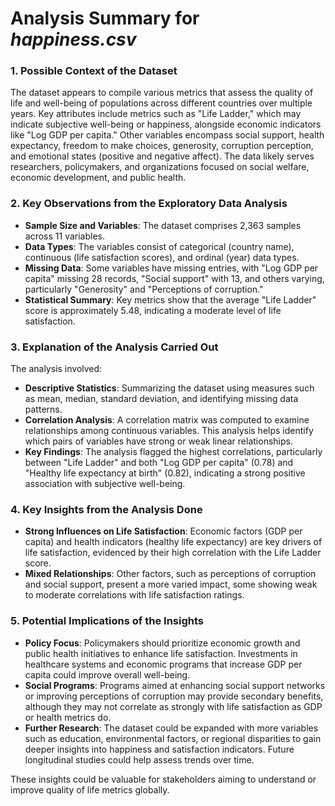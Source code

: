 # Analysis Summary for _happiness.csv_

### 1. Possible Context of the Dataset
The dataset appears to compile various metrics that assess the quality of life and well-being of populations across different countries over multiple years. Key attributes include metrics such as "Life Ladder," which may indicate subjective well-being or happiness, alongside economic indicators like "Log GDP per capita." Other variables encompass social support, health expectancy, freedom to make choices, generosity, corruption perception, and emotional states (positive and negative affect). The data likely serves researchers, policymakers, and organizations focused on social welfare, economic development, and public health.

### 2. Key Observations from the Exploratory Data Analysis
- **Sample Size and Variables**: The dataset comprises 2,363 samples across 11 variables.
- **Data Types**: The variables consist of categorical (country name), continuous (life satisfaction scores), and ordinal (year) data types.
- **Missing Data**: Some variables have missing entries, with "Log GDP per capita" missing 28 records, "Social support" with 13, and others varying, particularly "Generosity" and "Perceptions of corruption."
- **Statistical Summary**: Key metrics show that the average "Life Ladder" score is approximately 5.48, indicating a moderate level of life satisfaction.

### 3. Explanation of the Analysis Carried Out
The analysis involved:
- **Descriptive Statistics**: Summarizing the dataset using measures such as mean, median, standard deviation, and identifying missing data patterns.
- **Correlation Analysis**: A correlation matrix was computed to examine relationships among continuous variables. This analysis helps identify which pairs of variables have strong or weak linear relationships.
- **Key Findings**: The analysis flagged the highest correlations, particularly between "Life Ladder" and both "Log GDP per capita" (0.78) and "Healthy life expectancy at birth" (0.82), indicating a strong positive association with subjective well-being.

### 4. Key Insights from the Analysis Done
- **Strong Influences on Life Satisfaction**: Economic factors (GDP per capita) and health indicators (healthy life expectancy) are key drivers of life satisfaction, evidenced by their high correlation with the Life Ladder score.
- **Mixed Relationships**: Other factors, such as perceptions of corruption and social support, present a more varied impact, some showing weak to moderate correlations with life satisfaction ratings.
  
### 5. Potential Implications of the Insights
- **Policy Focus**: Policymakers should prioritize economic growth and public health initiatives to enhance life satisfaction. Investments in healthcare systems and economic programs that increase GDP per capita could improve overall well-being.
- **Social Programs**: Programs aimed at enhancing social support networks or improving perceptions of corruption may provide secondary benefits, although they may not correlate as strongly with life satisfaction as GDP or health metrics do.
- **Further Research**: The dataset could be expanded with more variables such as education, environmental factors, or regional disparities to gain deeper insights into happiness and satisfaction indicators. Future longitudinal studies could help assess trends over time.

These insights could be valuable for stakeholders aiming to understand or improve quality of life metrics globally.